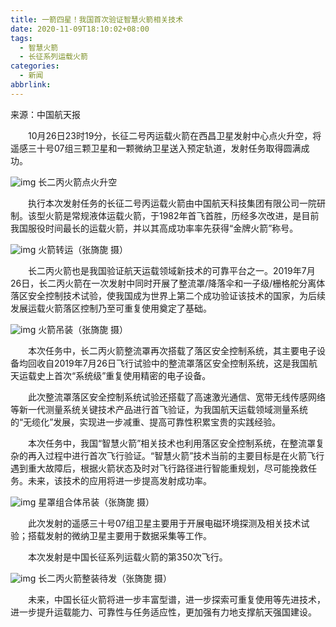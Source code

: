```yaml
---
title: 一箭四星！我国首次验证智慧火箭相关技术
date: 2020-11-09T18:10:02+08:00
tags:
  - 智慧火箭
  - 长征系列运载火箭
categories:
  - 新闻
abbrlink:
---
```


来源：中国航天报

　　10月26日23时19分，长征二号丙运载火箭在西昌卫星发射中心点火升空，将遥感三十号07组三颗卫星和一颗微纳卫星送入预定轨道，发射任务取得圆满成功。

![img](https://cdn.jsdelivr.net/gh/yakeing/Documentation@main/Hexo/images/3b12-kcaeqzx3154093.jpg)
长二丙火箭点火升空

　　执行本次发射任务的长征二号丙运载火箭由中国航天科技集团有限公司一院研制。该型火箭是常规液体运载火箭，于1982年首飞首胜，历经多次改进，是目前我国服役时间最长的运载火箭，并以其高成功率率先获得“金牌火箭”称号。

![img](https://cdn.jsdelivr.net/gh/yakeing/Documentation@main/Hexo/images/2f69-kcaeqzx3154215.jpg)
火箭转运（张旖旎 摄）

　　长二丙火箭也是我国验证航天运载领域新技术的可靠平台之一。2019年7月26日，长二丙火箭在一次发射中同时开展了整流罩/降落伞和一子级/栅格舵分离体落区安全控制技术试验，使我国成为世界上第二个成功验证该技术的国家，为后续发展运载火箭落区控制乃至可重复使用奠定了基础。

![img](https://cdn.jsdelivr.net/gh/yakeing/Documentation@main/Hexo/images/8a5a-kcaeqzx3154357.jpg)
火箭吊装（张旖旎 摄）

　　本次任务中，长二丙火箭整流罩再次搭载了落区安全控制系统，其主要电子设备均回收自2019年7月26日飞行试验中的整流罩落区安全控制系统，这是我国航天运载史上首次“系统级”重复使用精密的电子设备。

　　此次整流罩落区安全控制系统试验还搭载了高速激光通信、宽带无线传感网络等新一代测量系统关键技术产品进行首飞验证，为我国航天运载领域测量系统的“无缆化”发展，实现进一步减重、提高可靠性积累宝贵的实践经验。

　　本次任务中，我国“智慧火箭”相关技术也利用落区安全控制系统，在整流罩复杂的再入过程中进行首次飞行验证。“智慧火箭”技术当前的主要目标是在火箭飞行遇到重大故障后，根据火箭状态及时对飞行路径进行智能重规划，尽可能挽救任务。未来，该技术的应用将进一步提高发射成功率。

![img](https://cdn.jsdelivr.net/gh/yakeing/Documentation@main/Hexo/images/8680-kcaeqzx3154508.jpg)
星罩组合体吊装（张旖旎 摄）

　　此次发射的遥感三十号07组卫星主要用于开展电磁环境探测及相关技术试验；搭载发射的微纳卫星主要用于数据采集等工作。

　　本次发射是中国长征系列运载火箭的第350次飞行。

![img](https://cdn.jsdelivr.net/gh/yakeing/Documentation@main/Hexo/images/7c45-kcaeqzx3154584.jpg)
长二丙火箭整装待发（张旖旎 摄）

　　未来，中国长征火箭将进一步丰富型谱，进一步探索可重复使用等先进技术，进一步提升运载能力、可靠性与任务适应性，更加强有力地支撑航天强国建设。